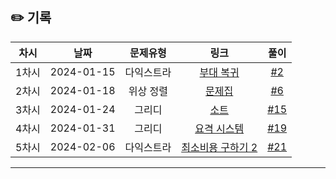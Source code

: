 ## ✏️ 기록   

| 차시 |    날짜    | 문제유형 | 링크 | 풀이 |
|:----:|:---------:|:----:|:-----:|:----:|
| 1차시 | 2024-01-15 |  다익스트라  | [부대 복귀](https://school.programmers.co.kr/learn/courses/30/lessons/132266)  | [#2](https://github.com/AlgoLeadMe/AlgoLeadMe-6/pull/2) |
| 2차시 | 2024-01-18 | 위상 정렬 | [문제집](https://www.acmicpc.net/problem/1766) | [#6](https://github.com/AlgoLeadMe/AlgoLeadMe-6/pull/6) |
| 3차시 | 2024-01-24 | 그리디 | [소트](https://www.acmicpc.net/problem/1083) | [#15](https://github.com/AlgoLeadMe/AlgoLeadMe-6/pull/15) |
| 4차시 | 2024-01-31 | 그리디 | [요격 시스템](https://school.programmers.co.kr/learn/courses/30/lessons/181188) | [#19](https://github.com/AlgoLeadMe/AlgoLeadMe-6/pull/19) |
| 5차시 | 2024-02-06 | 다익스트라 | [최소비용 구하기 2](https://www.acmicpc.net/problem/11779) | [#21]() |
---
